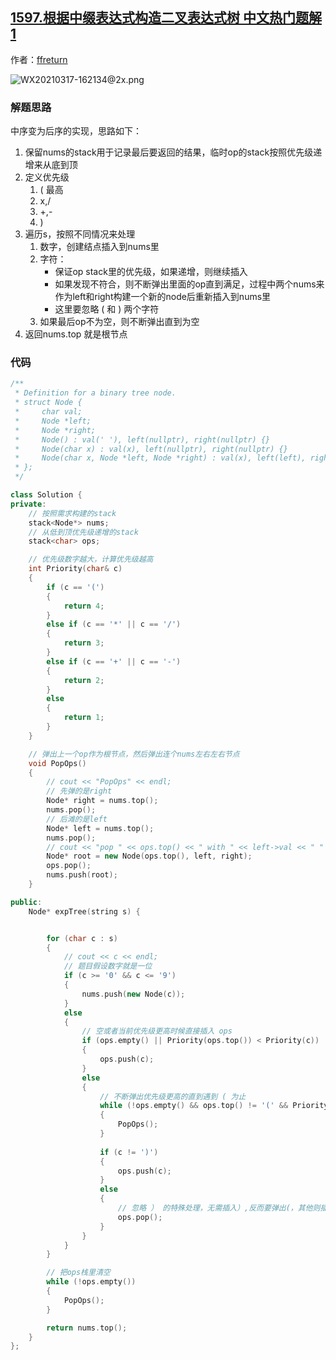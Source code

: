 ## [1597.根据中缀表达式构造二叉表达式树 中文热门题解1](https://leetcode.cn/problems/build-binary-expression-tree-from-infix-expression/solutions/100000/cshuang-bai-de-zhan-jie-fa-by-ffreturn-gnfr)

作者：[ffreturn](https://leetcode.cn/u/ffreturn)

![WX20210317-162134@2x.png](https://pic.leetcode-cn.com/1615969988-Gthcki-WX20210317-162134@2x.png)


### 解题思路
中序变为后序的实现，思路如下：
1. 保留nums的stack用于记录最后要返回的结果，临时op的stack按照优先级递增来从底到顶
2. 定义优先级
    1. ( 最高
    2. x,/
    3. +,-
    4. )
3. 遍历s，按照不同情况来处理
    1. 数字，创建结点插入到nums里
    2. 字符：
        - 保证op stack里的优先级，如果递增，则继续插入
        - 如果发现不符合，则不断弹出里面的op直到满足，过程中两个nums来作为left和right构建一个新的node后重新插入到nums里
        - 这里要忽略 ( 和 ) 两个字符
    3. 如果最后op不为空，则不断弹出直到为空
4. 返回nums.top 就是根节点

### 代码

```cpp
/**
 * Definition for a binary tree node.
 * struct Node {
 *     char val;
 *     Node *left;
 *     Node *right;
 *     Node() : val(' '), left(nullptr), right(nullptr) {}
 *     Node(char x) : val(x), left(nullptr), right(nullptr) {}
 *     Node(char x, Node *left, Node *right) : val(x), left(left), right(right) {}
 * };
 */

class Solution {
private:
    // 按照需求构建的stack
    stack<Node*> nums;
    // 从低到顶优先级递增的stack
    stack<char> ops;

    // 优先级数字越大，计算优先级越高
    int Priority(char& c)
    {
        if (c == '(')
        {
            return 4;
        }
        else if (c == '*' || c == '/')
        {
            return 3;
        }
        else if (c == '+' || c == '-')
        {
            return 2;
        }
        else
        {
            return 1;
        }
    }

    // 弹出上一个op作为根节点，然后弹出连个nums左右左右节点
    void PopOps()
    {
        // cout << "PopOps" << endl;
        // 先弹的是right
        Node* right = nums.top();
        nums.pop();
        // 后滩的是left
        Node* left = nums.top();
        nums.pop();
        // cout << "pop " << ops.top() << " with " << left->val << " " << right->val << endl;
        Node* root = new Node(ops.top(), left, right);
        ops.pop();
        nums.push(root);
    }

public:
    Node* expTree(string s) {


        for (char c : s)
        {
            // cout << c << endl;
            // 题目假设数字就是一位
            if (c >= '0' && c <= '9')
            {
                nums.push(new Node(c));
            }
            else
            {
                // 空或者当前优先级更高时候直接插入 ops
                if (ops.empty() || Priority(ops.top()) < Priority(c))
                {
                    ops.push(c);
                }
                else
                {
                    // 不断弹出优先级更高的直到遇到 ( 为止
                    while (!ops.empty() && ops.top() != '(' && Priority(ops.top()) >= Priority(c))
                    {
                        PopOps();
                    }
                    
                    if (c != ')')
                    {
                        ops.push(c);
                    }
                    else
                    {
                        // 忽略 ） 的特殊处理，无需插入）,反而要弹出(，其他则插入更高优先级的op
                        ops.pop();
                    }
                }
            }
        }

        // 把ops栈里清空
        while (!ops.empty())
        {
            PopOps();
        }

        return nums.top();
    }
};
```
